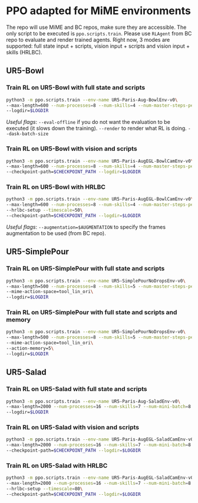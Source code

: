 # PPO adapted for MiME environments

The repo will use MiME and BC repos, make sure they are accessible. The only script to be executed is `ppo.scripts.train`. Please use `RLAgent` from BC repo to evaluate and render trained agents. Right now, 3 modes are supported: full state input + scripts, vision input + scripts and vision input + skills (HRLBC).

## UR5-Bowl
### Train RL on UR5-Bowl with full state and scripts
```bash
python3 -m ppo.scripts.train --env-name UR5-Paris-Aug-BowlEnv-v0\
--max-length=600 --num-processes=8 --num-skills=4 --num-master-steps-per-update=12\
--logdir=$LOGDIR
```
*Useful flags*: `--eval-offline` if you do not want the evaluation to be executed (it slows down the training). `--render` to render what RL is doing. `--dask-batch-size`

### Train RL on UR5-Bowl with vision and scripts
```bash
python3 -m ppo.scripts.train --env-name UR5-Paris-AugEGL-BowlCamEnv-v0\
--max-length=600 --num-processes=8 --num-skills=4 --num-master-steps-per-update=12\
--checkpoint-path=$CHECKPOINT_PATH --logdir=$LOGDIR
```

### Train RL on UR5-Bowl with HRLBC
```bash
python3 -m ppo.scripts.train --env-name UR5-Paris-AugEGL-BowlCamEnv-v0\
--max-length=600 --num-processes=8 --num-skills=4 --num-master-steps-per-update=12\
--hrlbc-setup --timescale=50\
--checkpoint-path=$CHECKPOINT_PATH --logdir=$LOGDIR
```
*Useful flags*: `--augmentation=$AUGMENTATION` to specify the frames augmentation to be used (from BC repo).

## UR5-SimplePour

### Train RL on UR5-SimplePour with full state and scripts
```bash
python3 -m ppo.scripts.train --env-name UR5-SimplePourNoDropsEnv-v0\
--max-length=500 --num-processes=8 --num-skills=5 --num-master-steps-per-update=12\
--mime-action-space=tool_lin_ori\
--logdir=$LOGDIR
```

### Train RL on UR5-SimplePour with full state and scripts and memory
```bash
python3 -m ppo.scripts.train --env-name UR5-SimplePourNoDropsEnv-v0\
--max-length=500 --num-processes=8 --num-skills=5 --num-master-steps-per-update=12\
--mime-action-space=tool_lin_ori\
--action-memory=5\
--logdir=$LOGDIR
```

## UR5-Salad

### Train RL on UR5-Salad with full state and scripts
```bash
python3 -m ppo.scripts.train --env-name UR5-Paris-Aug-SaladEnv-v0\
--max-length=2000 --num-processes=16 --num-skills=7 --num-mini-batch=8 --num-master-steps-per-update=30\
--logdir=$LOGDIR
```

### Train RL on UR5-Salad with vision and scripts
```bash
python3 -m ppo.scripts.train --env-name UR5-Paris-AugEGL-SaladCamEnv-v0\
--max-length=2000 --num-processes=16 --num-skills=7 --num-mini-batch=8 --num-master-steps-per-update=30\
--checkpoint-path=$CHECKPOINT_PATH --logdir=$LOGDIR
```

### Train RL on UR5-Salad with HRLBC
```bash
python3 -m ppo.scripts.train --env-name UR5-Paris-AugEGL-SaladCamEnv-v0\
--max-length=2000 --num-processes=16 --num-skills=7 --num-mini-batch=8 --num-master-steps-per-update=30\
--hrlbc-setup --timescale=80\
--checkpoint-path=$CHECKPOINT_PATH --logdir=$LOGDIR
```
